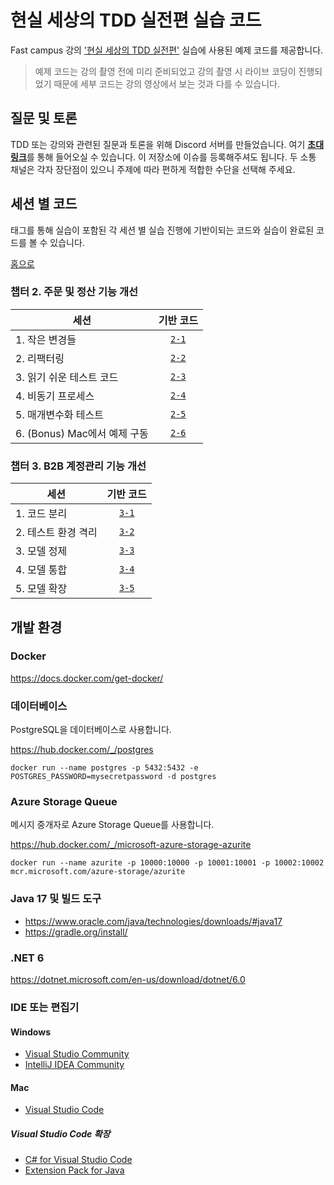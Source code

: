 # 현실 세상의 TDD 실전편 실습 코드

Fast campus 강의 ['현실 세상의 TDD 실전편'](https://fastcampus.co.kr/dev_red_ygw2) 실습에 사용된 예제 코드를 제공합니다.

> 예제 코드는 강의 촬영 전에 미리 준비되었고 강의 촬영 시 라이브 코딩이 진행되었기 때문에 세부 코드는 강의 영상에서 보는 것과 다를 수 있습니다.

## 질문 및 토론

TDD 또는 강의와 관련된 질문과 토론을 위해 Discord 서버를 만들었습니다. 여기 [**초대 링크**](https://discord.gg/NjC9r6kvUz)를 통해 들어오실 수 있습니다. 이 저장소에 이슈를 등록해주셔도 됩니다. 두 소통 채널은 각자 장단점이 있으니 주제에 따라 편하게 적합한 수단을 선택해 주세요.

## 세션 별 코드

태그를 통해 실습이 포함된 각 세션 별 실습 진행에 기반이되는 코드와 실습이 완료된 코드를 볼 수 있습니다.

[홈으로](../../)

### 챕터 2. 주문 및 정산 기능 개선

| 세션 | 기반 코드 |
| - | :-: |
| 1. 작은 변경들 | [`2-1`](../../tree/2-1) |
| 2. 리팩터링 | [`2-2`](../../tree/2-2) |
| 3. 읽기 쉬운 테스트 코드 | [`2-3`](../../tree/2-3) |
| 4. 비동기 프로세스 | [`2-4`](../../tree/2-4) |
| 5. 매개변수화 테스트 | [`2-5`](../../tree/2-5) |
| 6. (Bonus) Mac에서 예제 구동 | [`2-6`](../../tree/2-6) |

### 챕터 3. B2B 계정관리 기능 개선

| 세션 | 기반 코드|
| - | :-: |
| 1. 코드 분리 | [`3-1`](../../tree/3-1) |
| 2. 테스트 환경 격리 | [`3-2`](../../tree/3-2) |
| 3. 모델 정제 | [`3-3`](../../tree/3-3) |
| 4. 모델 통합 | [`3-4`](../../tree/3-4) |
| 5. 모델 확장 | [`3-5`](../../tree/3-5) |

## 개발 환경

### Docker

https://docs.docker.com/get-docker/

### 데이터베이스

PostgreSQL을 데이터베이스로 사용합니다.

https://hub.docker.com/_/postgres

```text
docker run --name postgres -p 5432:5432 -e POSTGRES_PASSWORD=mysecretpassword -d postgres
```

### Azure Storage Queue

메시지 중개자로 Azure Storage Queue를 사용합니다.

https://hub.docker.com/_/microsoft-azure-storage-azurite

```text
docker run --name azurite -p 10000:10000 -p 10001:10001 -p 10002:10002 mcr.microsoft.com/azure-storage/azurite
```

### Java 17 및 빌드 도구

- https://www.oracle.com/java/technologies/downloads/#java17
- https://gradle.org/install/

### .NET 6

https://dotnet.microsoft.com/en-us/download/dotnet/6.0

### IDE 또는 편집기

#### Windows

- [Visual Studio Community](https://visualstudio.microsoft.com/vs/community/)
- [IntelliJ IDEA Community](https://www.jetbrains.com/idea/download/)

#### Mac

- [Visual Studio Code](https://code.visualstudio.com/download)

##### Visual Studio Code 확장

- [C# for Visual Studio Code](https://marketplace.visualstudio.com/items?itemName=ms-dotnettools.csharp)
- [Extension Pack for Java](https://marketplace.visualstudio.com/items?itemName=vscjava.vscode-java-pack)
